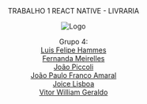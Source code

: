 <div align="center"> TRABALHO 1 REACT NATIVE - LIVRARIA
  
<div align="center">

![Logo](https://cdn.discordapp.com/attachments/1090076539602866176/1090353059290419340/326727009_876691460048247_1561125399909609359_n-removebg-preview-removebg-preview.png)

</div>
Grupo 4: </br>
<a href=https://github.com/lf-hammes>Luis Felipe Hammes </a> </br>
<a href=https://github.com/FernandaMeirelles>Fernanda Meirelles </a> </br>
<a href=https://github.com/JoaoMarcoPiccoliCardoso>João Piccoli </a> </br>
<a href=https://github.com/Krymisson>João Paulo Franco Amaral </a> </br>
<a href=https://github.com/JoiceLisboa>Joice Lisboa </a> </br>
<a href=https://github.com/V-Maxxin>Vitor William Geraldo </a> </br>
